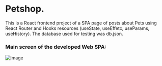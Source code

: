 # Petshop. 


This is a React frontend project of a SPA page of posts about Pets using React Router and Hooks resources (useState, useEffetc, useParams, useHistory).
The database used for testing was db.json.

### Main screen of the developed Web SPA:

![image](https://user-images.githubusercontent.com/96549725/175795453-f01a03ab-816e-4f40-b2c0-c6d2be014aee.png)



